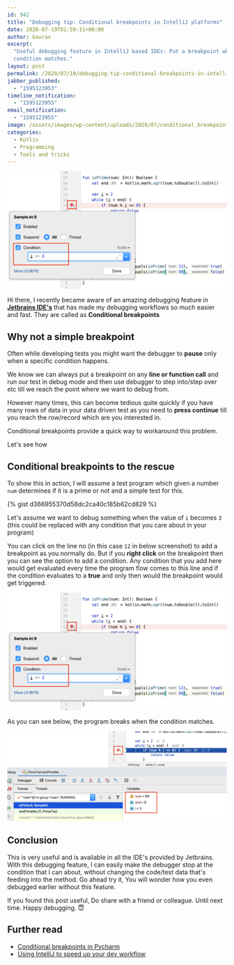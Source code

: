 ```yaml
---
id: 942
title: "Debugging tip: Conditional breakpoints in IntelliJ platforms"
date: 2020-07-19T01:59:11+00:00
author: Gaurav
excerpt:
  "Useful debugging feature in IntelliJ based IDEs: Put a breakpoint which stops only when a certain
  condition matches."
layout: post
permalink: /2020/07/19/debugging-tip-conditional-breakpoints-in-intellij-platforms/
jabber_published:
  - "1595123953"
timeline_notification:
  - "1595123955"
email_notification:
  - "1595123955"
image: /assets/images/wp-content/uploads/2020/07/conditional_breakpoint.png
categories:
  - Kotlin
  - Programming
  - Tools and tricks
---
```


![Conditional breakpoints](/assets/images/wp-content/uploads/2020/07/conditional_breakpoint.png)

Hi there, I recently became aware of an amazing debugging feature in
**[Jetbrains IDE's](https://www.jetbrains.com/)** that has made my debugging workflows so much
easier and fast. They are called as **Conditional breakpoints**

## Why not a simple breakpoint

Often while developing tests you might want the debugger to **pause** only when a specific condition
happens.

We know we can always put a breakpoint on any **line or function call** and run our test in debug
mode and then use debugger to step into/step over etc till we reach the point where we want to debug
from.

However many times, this can become tedious quite quickly if you have many rows of data in your data
driven test as you need to **press continue** till you reach the row/record which are you interested
in.

Conditional breakpoints provide a quick way to workaround this problem.

Let's see how

## Conditional breakpoints to the rescue

To show this in action, I will assume a test program which given a number `num` determines if it is
a prime or not and a simple test for this.

{% gist d366955370d58dc2ca40c185b62cd829 %}

Let's assume we want to debug something when the value of `i` becomes `3` (this could be
replaced with any condition that you care about in your program)

You can click on the line no (in this case `12` in below screenshot) to add a breakpoint as you
normally do. But if you **right click** on the breakpoint then you can see the option to add a
condition. Any condition that you add here would get evaluated every time the program flow comes to
this line and if the condition evaluates to a **true** and only then would the breakpoint would get
triggered.

![Conditional breakpoint](/assets/images/wp-content/uploads/2020/07/conditional_breakpoint.png)

As you can see below, the program breaks when the condition matches.

![on breakpoint](/assets/images/wp-content/uploads/2020/07/on_breakpoint.png)

## Conclusion

This is very useful and is available in all the IDE's provided by Jetbrains. With this
debugging feature, I can easily make the debugger stop at the condition that I can about, without
changing the code/test data that's feeding into the method. Go ahead try it, You will wonder
how you even debugged earlier without this feature.

If you found this post useful, Do share with a friend or colleague. Until next time. Happy
debugging. 😇

## Further read

- [Conditional breakpoints in Pycharm](https://www.jetbrains.com/pycharm/guide/tips/conditional-breakpoints/)
- [Using IntelliJ to speed up your dev workflow](https://automationhacks.blog/2020/01/26/using-intellij-to-speed-up-your-dev-workflow/)
